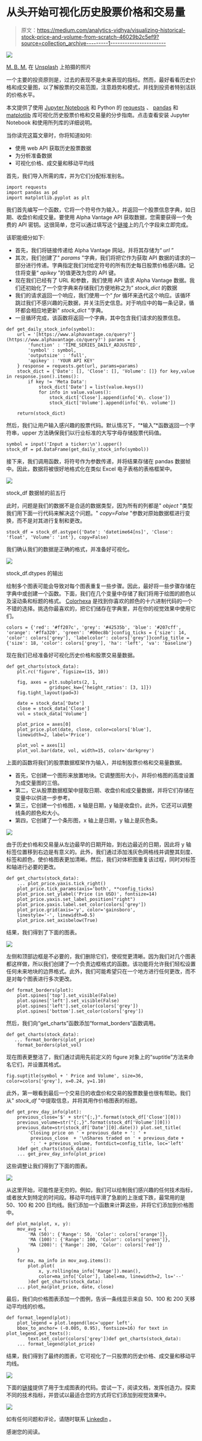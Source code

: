 # 从头开始可视化历史股票价格和交易量

> 原文：<https://medium.com/analytics-vidhya/visualizing-historical-stock-price-and-volume-from-scratch-46029b2c5ef9?source=collection_archive---------1----------------------->

![](img/6b92b035ea4c206f6cef851ce2ebe6fd.png)

[M. B. M.](https://unsplash.com/@m_b_m?utm_source=medium&utm_medium=referral) 在 [Unsplash](https://unsplash.com?utm_source=medium&utm_medium=referral) 上拍摄的照片

一个主要的投资原则是，过去的表现不是未来表现的指标。然而，最好看看历史价格和成交量图，以了解股票的交易范围，注意趋势和模式，并找到投资者特别活跃的价格水平。

本文提供了使用 [Jupyter Notebook](https://jupyter-notebook.readthedocs.io/en/stable/) 和 Python 的 [requests](https://requests.readthedocs.io/en/master/) 、 [pandas](https://pandas.pydata.org/docs/) 和 [matplotlib](https://matplotlib.org/) 库可视化历史股票价格和交易量的分步指南。点击查看安装 Jupyter Notebook 和使用所列库的详细说明。

当你读完这篇文章时，你将知道如何:

*   使用 web API 获取历史股票数据
*   为分析准备数据
*   可视化价格、成交量和移动平均线

首先，我们导入所需的库，并为它们分配标准别名。

```
import requests
import pandas as pd
import matplotlib.pyplot as plt
```

我们首先编写一个函数，它将一个符号作为输入，并返回一个股票信息字典，如日期、收盘价和成交量。要使用 Alpha Vantage API 获取数据，您需要获得一个免费的 API 密钥。这很简单，您可以通过填写这个[链接](https://www.alphavantage.co/support/#api-key)上的几个字段来立即完成。

该职能细分如下:

*   首先，我们将链接传递给 Alpha Vantage 网站，并将其存储为“ *url* ”
*   其次，我们创建了" *params* "字典，我们将把它作为获取 API 数据的请求的一部分进行传递。字典指定我们对给定符号的所有历史每日股票价格感兴趣。记住将变量“ *apikey* ”的值更改为您的 API 键。
*   现在我们已经有了 URL 和参数，我们使用 API 请求 Alpha Vantage 数据。我们还初始化了一个空字典来存储我们方便地称之为“ *stock_dict* 的数据
*   我们的请求返回一个响应，我们使用一个“ *for* 循环来迭代这个响应。该循环跳过我们不感兴趣的元数据，并关注历史信息。对于响应中的每一条记录，循环都会相应地更新" *stock_dict* "字典。
*   一旦循环完成，该函数将返回一个字典，其中包含我们请求的股票信息。

```
def get_daily_stock_info(symbol):
    url = '[https://www.alphavantage.co/query?'](https://www.alphavantage.co/query?') params = {                                                 
        'function' : 'TIME_SERIES_DAILY_ADJUSTED',             
        'symbol' : symbol,                                     
        'outputsize' : 'full',                                 
        'apikey' : 'YOUR API KEY'                              
    } response = requests.get(url, params=params)
    stock_dict = {'Date': [], 'Close': [], 'Volume': []} for key,value in response.json().items():
        if key != 'Meta Data': 
            stock_dict['Date'] = list(value.keys())
            for info in value.values():
                stock_dict['Close'].append(info['4\. close'])
                stock_dict['Volume'].append(info['6\. volume'])

    return(stock_dict)
```

然后，我们让用户输入感兴趣的股票代码。默认情况下，“*输入”*函数返回一个字符串，upper 方法确保我们以行业标准的大写字母存储股票代码值。

```
symbol = input('Input a ticker:\n').upper()
stock_df = pd.DataFrame(get_daily_stock_info(symbol))
```

接下来，我们调用函数，将符号作为参数传递，并将结果存储在 pandas 数据帧中。因此，数据将被很好地格式化在类似 Excel 电子表格的表格框架中。

![](img/e2e122e607a4540400c99cd200aea73b.png)

stock_df 数据帧的前五行

此时，问题是我们的数据不是合适的数据类型，因为所有的列都是" *object* "类型我们用下面一行代码来解决这个问题。" *copy=False* "参数对原始数据框进行变换，而不是对其进行复制和更改。

```
stock_df = stock_df.astype({'Date': 'datetime64[ns]', 'Close': 'float', 'Volume': 'int'}, copy=False)
```

我们确认我们的数据是正确的格式，并准备好可视化。

![](img/1c6761127e8fdd2095cbdf5da791440b.png)

stock_df.dtypes 的输出

绘制多个图表可能会导致对每个图表重复一些步骤。因此，最好将一些步骤存储在字典中或创建一个函数。下面，我们在几个变量中存储了我们将用于绘图的颜色以及滚动条和标题的格式。 [Colorhexa](https://www.colorhexa.com/) 是找到你喜欢的颜色的十六进制代码的一个不错的选择。挑选你最喜欢的，把它们储存在字典里，并在你的视觉效果中使用它们。

```
colors = {'red': '#ff207c', 'grey': '#42535b', 'blue': '#207cff', 'orange': '#ffa320', 'green': '#00ec8b'}config_ticks = {'size': 14, 'color': colors['grey'], 'labelcolor': colors['grey']}config_title = {'size': 18, 'color': colors['grey'], 'ha': 'left', 'va': 'baseline'}
```

现在我们已经准备好可视化历史价格和股票交易量数据。

```
def get_charts(stock_data):
    plt.rc('figure', figsize=(15, 10))

    fig, axes = plt.subplots(2, 1, 
                gridspec_kw={'height_ratios': [3, 1]})
    fig.tight_layout(pad=3)

    date = stock_data['Date']
    close = stock_data['Close']
    vol = stock_data['Volume']

    plot_price = axes[0]
    plot_price.plot(date, close, color=colors['blue'], 
    linewidth=2, label='Price')

    plot_vol = axes[1]
    plot_vol.bar(date, vol, width=15, color='darkgrey')
```

上面的函数将我们的股票数据框架作为输入，并绘制股票价格和交易量数据。

*   首先，它创建一个图形来放置地块。它调整图形大小，并将价格图的高度设置为成交量图的三倍。
*   第二，它从股票数据框架中提取日期、收盘价和成交量数据，并将它们存储在变量中以供进一步参考。
*   第三，它创建一个价格图，x 轴是日期，y 轴是收盘价。此外，它还可以调整线条的颜色和大小。
*   第四，它创建了一个条形图，x 轴上是日期，y 轴上是灰色条。

![](img/d387a33cd4bbef8682173849faae7a7a.png)

由于历史价格和交易量从左边最早的日期开始，到右边最近的日期，因此将 y 轴标签位置移到右边是有意义的。此外，我们通过添加浅灰色网格线并调整其刻度、标签和颜色，使价格图表更加清晰。然后，我们对体积图重复该过程，同时对标签和轴进行必要的更改。

```
def get_charts(stock_data):
    ... plot_price.yaxis.tick_right()
    plot_price.tick_params(axis='both', **config_ticks)
    plot_price.set_ylabel('Price (in USD)', fontsize=14)
    plot_price.yaxis.set_label_position("right")
    plot_price.yaxis.label.set_color(colors['grey'])
    plot_price.grid(axis='y', color='gainsboro', 
    linestyle='-', linewidth=0.5)
    plot_price.set_axisbelow(True)
```

结果，我们得到了下面的图表。

![](img/ed0cab1d2f38385bc5319ec015bfd886.png)

左侧和顶部边框是不必要的，我们删除它们，使视觉更清晰。因为我们对几个图表都这样做，所以我们创建了一个负责边框格式的函数。该功能将允许我们轻松设置任何未来地块的边界格式。此外，我们可能希望只在一个地方进行任何更改，而不是对每个图表进行多次更改。

```
def format_borders(plot):
    plot.spines['top'].set_visible(False)
    plot.spines['left'].set_visible(False)
    plot.spines['left'].set_color(colors['grey'])
    plot.spines['bottom'].set_color(colors['grey'])
```

然后，我们向“get_charts”函数添加“format_borders”函数调用。

```
def get_charts(stock_data):
   ... format_borders(plot_price)
    format_borders(plot_vol)
```

现在图表更整洁了，我们通过调用先前定义的 figure 对象上的“suptitle”方法来命名它们，并设置其格式。

```
fig.suptitle(symbol + ' Price and Volume', size=36, color=colors['grey'], x=0.24, y=1.10)
```

此外，第一眼看到最后一个交易日的收盘价和交易的股票数量也很有帮助。我们从" *stock_df* "中提取信息，并将其用作价格图表的标题。

```
def get_prev_day_info(plot):
    previous_close='$' + str("{:,}".format(stock_df['Close'][0])) 
    previous_volume=str("{:,}".format(stock_df['Volume'][0]))
    previous_date=str(stock_df['Date'][0].date()) plot.set_title(
        'Closing price on ' + previous_date + ': ' + 
         previous_close  + '\nShares traded on ' + previous_date +
         ': ' + previous_volume, fontdict=config_title, loc='left'
    )def get_charts(stock_data):
    ... get_prev_day_info(plot_price)
```

这些调整让我们得到了下面的图表。

![](img/162faca6f16ffdf0b1cebd6873bef6a8.png)

从这里开始，可能性是无穷的。例如，我们可以绘制我们感兴趣的任何技术指标，或者放大到特定的时间段。移动平均线平滑了急剧的上涨或下跌，最常用的是 50、100 和 200 日均线。我们添加一个函数来计算这些，并将它们添加到价格图中。

```
def plot_ma(plot, x, y):
    mov_avg = {
        'MA (50)': {'Range': 50, 'Color': colors['orange']}, 
        'MA (100)': {'Range': 100, 'Color': colors['green']}, 
        'MA (200)': {'Range': 200, 'Color': colors['red']}
    }

    for ma, ma_info in mov_avg.items():
        plot.plot(
            x, y.rolling(ma_info['Range']).mean(), 
            color=ma_info['Color'], label=ma, linewidth=2, ls='--'
        )def get_charts(stock_data):
    ... plot_ma(plot_price, date, close)
```

最后，我们向价格图表添加一个图例，告诉一条线显示来自 50、100 和 200 天移动平均线的价格。

```
def format_legend(plot):
    plot_legend = plot.legend(loc='upper left', 
    bbox_to_anchor= (-0.005, 0.95), fontsize=16) for text in plot_legend.get_texts():
        text.set_color(colors['grey'])def get_charts(stock_data):
    ... format_legend(plot_price)
```

结果，我们得到了最终的图表，它可视化了一只股票的历史价格、成交量和移动平均线。

![](img/59dd243934534b6f8f065fd2c5a43999.png)

下面的[链接](https://github.com/uros-trifunovic/Visualizing-historical-stock-prices-and-volume/blob/main/Visualizing%20Stock%20Price%20and%20Volume.ipynb)提供了用于生成图表的代码。尝试一下，阅读文档，发挥创造力。探索不同的技术指标，并尝试以最适合您的方式将它们添加到视觉效果中。

![](img/7576a86a1ff84d35b1013b88b1b2f94a.png)

如有任何问题和评论，请随时联系 [LinkedIn](https://www.linkedin.com/in/urostrifunovic/) 。

感谢您的阅读。